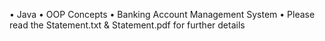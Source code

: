 • Java 
• OOP Concepts
• Banking Account Management System
• Please read the Statement.txt & Statement.pdf for further details
